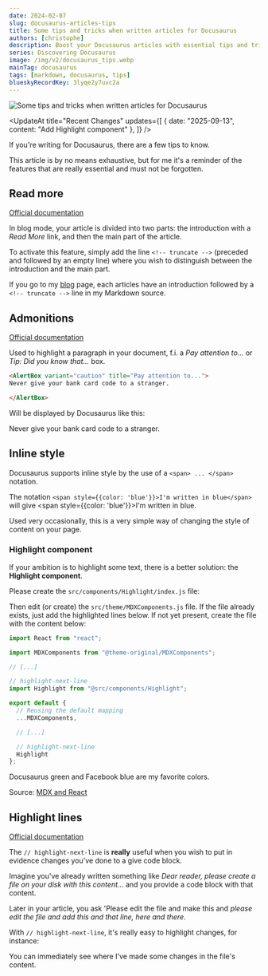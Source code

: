 ```yaml
---
date: 2024-02-07
slug: docusaurus-articles-tips
title: Some tips and tricks when written articles for Docusaurus
authors: [christophe]
description: Boost your Docusaurus articles with essential tips and tricks. Learn how to add Admonitions, apply inline styling, and highlight code lines easily.
series: Discovering Docusaurus
image: /img/v2/docusaurus_tips.webp
mainTag: docusaurus
tags: [markdown, docusaurus, tips]
blueskyRecordKey: 3lyqe2y7uvc2a
---
```

![Some tips and tricks when written articles for Docusaurus](/img/v2/docusaurus_tips.webp)

<UpdateAt
  title="Recent Changes"
  updates={[
    { date: "2025-09-13", content: "Add Highlight component" },
  ]}
/>

If you're writing for Docusaurus, there are a few tips to know.

This article is by no means exhaustive, but for me it's a reminder of the features that are really essential and must not be forgotten.

<!-- truncate -->

## Read more

[Official documentation](https://docusaurus.io/docs/blog#blog-list)

In blog mode, your article is divided into two parts: the introduction with a *Read More* link, and then the main part of the article.

To activate this feature, simply add the line `<!-- truncate -->` (preceded and followed by an empty line) where you wish to distinguish between the introduction and the main part.

If you go to my [blog](/blog) page, each articles have an introduction followed by a `<!-- truncate -->` line in my Markdown source.

## Admonitions

[Official documentation](https://docusaurus.io/docs/markdown-features/admonitions)

Used to highlight a paragraph in your document, f.i. a *Pay attention to...* or *Tip: Did you know that...* box.

```markdown
<AlertBox variant="caution" title="Pay attention to...">
Never give your bank card code to a stranger.

</AlertBox>
```

Will be displayed by Docusaurus like this:

<AlertBox variant="caution" title="Pay attention to...">
Never give your bank card code to a stranger.

</AlertBox>

## Inline style

Docusaurus supports inline style by the use of a `<span> ... </span>` notation.

The notation `<span style={{color: 'blue'}}>I'm written in blue</span>` will give <span style={{color: 'blue'}}>I'm written in blue</span>.

Used very occasionally, this is a very simple way of changing the style of content on your page.

### Highlight component

If your ambition is to highlight some text, there is a better solution: the **Highlight component**.

Please create the `src/components/Highlight/index.js` file:

<Snippet filename="src/components/Highlight/index.js" source="src/components/Highlight/index.js" />

Then edit (or create) the `src/theme/MDXComponents.js` file. If the file already exists, just add the highlighted lines below. If not yet present, create the file with the content below:

<Snippet filename="src/theme/MDXComponents.js" >

```js
import React from "react";

import MDXComponents from "@theme-original/MDXComponents";

// [...]

// highlight-next-line
import Highlight from "@src/components/Highlight";

export default {
  // Reusing the default mapping
  ...MDXComponents,

  // [...]

  // highlight-next-line
  Highlight
};

```

</Snippet>

<Highlight color="#25c2a0">Docusaurus green</Highlight> and <Highlight color="#1877F2">Facebook blue</Highlight> are my favorite colors.

Source: [MDX and React](https://docusaurus.io/docs/markdown-features/react#exporting-components)

## Highlight lines

[Official documentation](https://docusaurus.io/docs/markdown-features/code-blocks#line-highlighting)

The `// highlight-next-line` is **really** useful when you wish to put in evidence changes you've done to a give code block.

Imagine you've already written something like *Dear reader, please create a file on your disk with this content...* and you provide a code block with that content.

Later in your article, you ask 'Please edit the file and make this and *please edit the file and add this and that line, here and there*.

With `// highlight-next-line`, it's really easy to highlight changes, for instance:

<Snippet filename="compose.yaml" source="./files/compose.yaml" />

You can immediately see where I've made some changes in the file's content.
